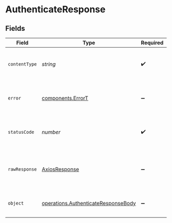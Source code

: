 # AuthenticateResponse


## Fields

| Field                                                                                      | Type                                                                                       | Required                                                                                   | Description                                                                                |
| ------------------------------------------------------------------------------------------ | ------------------------------------------------------------------------------------------ | ------------------------------------------------------------------------------------------ | ------------------------------------------------------------------------------------------ |
| `contentType`                                                                              | *string*                                                                                   | :heavy_check_mark:                                                                         | HTTP response content type for this operation                                              |
| `error`                                                                                    | [components.ErrorT](../../models/components/errort.md)                                     | :heavy_minus_sign:                                                                         | An unknown error occurred interacting with the API.                                        |
| `statusCode`                                                                               | *number*                                                                                   | :heavy_check_mark:                                                                         | HTTP response status code for this operation                                               |
| `rawResponse`                                                                              | [AxiosResponse](https://axios-http.com/docs/res_schema)                                    | :heavy_minus_sign:                                                                         | Raw HTTP response; suitable for custom response parsing                                    |
| `object`                                                                                   | [operations.AuthenticateResponseBody](../../models/operations/authenticateresponsebody.md) | :heavy_minus_sign:                                                                         | The api key to use for authenticated endpoints.                                            |